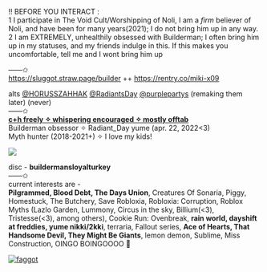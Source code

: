 !! BEFORE YOU INTERACT :  
1 I participate in The Void Cult/Worshipping of Noli, I am a *firm* believer of Noli, and have been for many years(2021); I do not bring him up in any way.   
2 I am EXTREMELY, unhealthily obsessed with Builderman; I often bring him up in my statuses, and my friends indulge in this. If this makes you uncomfortable, tell me and I wont bring him up

——✩  
https://sluggot.straw.page/builder ++ https://rentry.co/miki-x09

alts [@HORUSSZAHHAK](https://github.com/horussZahhak) [@RadiantsDay](https://github.com/Radiantsday) [@purplepartys](https://github.com/purplepartys) (remaking them later) (never)  
——✩  
**<ins>__c+h freely ✧ whispering encouraged ✧ mostly offtab__</ins>**  
Builderman obsessor ✧ Radiant_Day yume (apr. 22, 2022<3)    
Myth hunter (2018-2021+) ✧ I love my kids!


![](https://komarev.com/ghpvc/?username=sluggot&style=flat-square&color=632ae8&label=rootbeer+cans)



disc - **buildermansloyalturkey**  
——✩  
current interests are -   
**Pilgrammed, Blood Debt, The Days Union**, Creatures Of Sonaria, Piggy, Homestuck, The Butchery, Save Robloxia, Robloxia: Corruption, Roblox Myths (Lazlo Garden, Lummony, Circus in the sky, Billium(<3), Tristesse(<3), among others), Cookie Run: Ovenbreak, **rain world, dayshift at freddies, yume nikki/2kki**, terraria, Fallout series, **Ace of Hearts, That Handsome Devil, They Might Be Giants**, lemon demon, Sublime, Miss Construction, OINGO BOINGOOOO 🤤

[![faggot](https://spotify-github-profile.kittinanx.com/api/view?uid=31r4hrb2nt3kluv7jfrcoqn5p73m&cover_image=false&theme=natemoo-re&show_offline=false&background_color=121212&interchange=true&bar_color=000000&bar_color_cover=true)](https://spotify-github-profile.kittinanx.com/api/view?uid=31r4hrb2nt3kluv7jfrcoqn5p73m&redirect=true)
